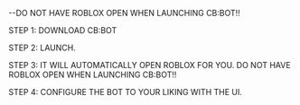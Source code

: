 --DO NOT HAVE ROBLOX OPEN WHEN LAUNCHING CB:BOT!!

STEP 1: DOWNLOAD CB:BOT


STEP 2: LAUNCH.


STEP 3: IT WILL AUTOMATICALLY OPEN ROBLOX FOR YOU. DO NOT HAVE ROBLOX OPEN WHEN LAUNCHING CB:BOT!!


STEP 4: CONFIGURE THE BOT TO YOUR LIKING WITH THE UI.



